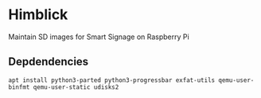 # Himblick

Maintain SD images for Smart Signage on Raspberry Pi

## Depdendencies

```
apt install python3-parted python3-progressbar exfat-utils qemu-user-binfmt qemu-user-static udisks2
```
